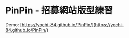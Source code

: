 # PinPin - 招募網站版型練習

Demo: [https://yochi-84.github.io/PinPin/](https://yochi-84.github.io/PinPin/)
